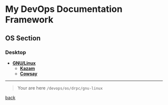 # My DevOps Documentation Framework

## OS Section

### Desktop

- [**GNU/Linux**](apps.md)
  - [**Kazam**](apps.md#kazam)
  - [**Cowsay**](apps.md#cowsay)

---

> Your are here `/devops/os/drpc/gnu-linux`

[back](../index.md)
